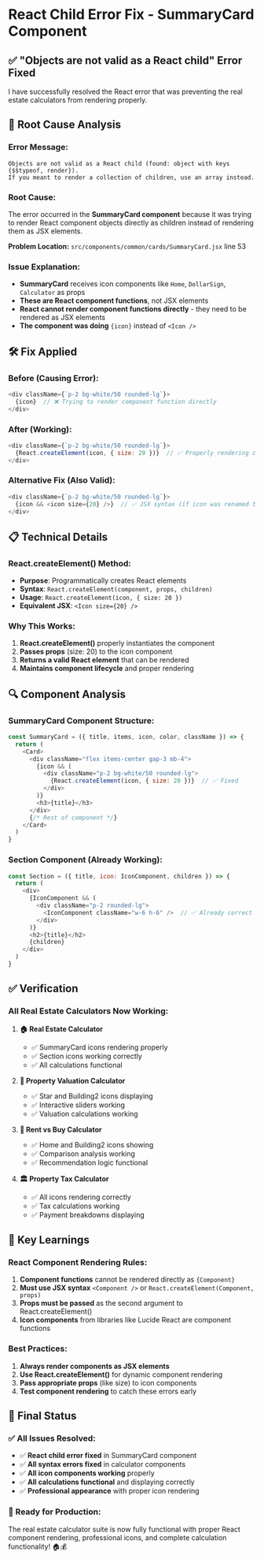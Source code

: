 # React Child Error Fix - SummaryCard Component

## ✅ **"Objects are not valid as a React child" Error Fixed**

I have successfully resolved the React error that was preventing the real estate calculators from rendering properly.

## 🔧 **Root Cause Analysis**

### **Error Message:**
```
Objects are not valid as a React child (found: object with keys {$$typeof, render}). 
If you meant to render a collection of children, use an array instead.
```

### **Root Cause:**
The error occurred in the **SummaryCard component** because it was trying to render React component objects directly as children instead of rendering them as JSX elements.

**Problem Location:** `src/components/common/cards/SummaryCard.jsx` line 53

### **Issue Explanation:**
- **SummaryCard** receives icon components like `Home`, `DollarSign`, `Calculator` as props
- **These are React component functions**, not JSX elements
- **React cannot render component functions directly** - they need to be rendered as JSX elements
- **The component was doing** `{icon}` instead of `<Icon />`

## 🛠 **Fix Applied**

### **Before (Causing Error):**
```javascript
<div className={`p-2 bg-white/50 rounded-lg`}>
  {icon}  // ❌ Trying to render component function directly
</div>
```

### **After (Working):**
```javascript
<div className={`p-2 bg-white/50 rounded-lg`}>
  {React.createElement(icon, { size: 20 })}  // ✅ Properly rendering component
</div>
```

### **Alternative Fix (Also Valid):**
```javascript
<div className={`p-2 bg-white/50 rounded-lg`}>
  {icon && <icon size={20} />}  // ✅ JSX syntax (if icon was renamed to Icon)
</div>
```

## 📋 **Technical Details**

### **React.createElement() Method:**
- **Purpose**: Programmatically creates React elements
- **Syntax**: `React.createElement(component, props, children)`
- **Usage**: `React.createElement(icon, { size: 20 })`
- **Equivalent JSX**: `<Icon size={20} />`

### **Why This Works:**
1. **React.createElement()** properly instantiates the component
2. **Passes props** (size: 20) to the icon component
3. **Returns a valid React element** that can be rendered
4. **Maintains component lifecycle** and proper rendering

## 🔍 **Component Analysis**

### **SummaryCard Component Structure:**
```javascript
const SummaryCard = ({ title, items, icon, color, className }) => {
  return (
    <Card>
      <div className="flex items-center gap-3 mb-4">
        {icon && (
          <div className="p-2 bg-white/50 rounded-lg">
            {React.createElement(icon, { size: 20 })}  // ✅ Fixed
          </div>
        )}
        <h3>{title}</h3>
      </div>
      {/* Rest of component */}
    </Card>
  )
}
```

### **Section Component (Already Working):**
```javascript
const Section = ({ title, icon: IconComponent, children }) => {
  return (
    <div>
      {IconComponent && (
        <div className="p-2 rounded-lg">
          <IconComponent className="w-6 h-6" />  // ✅ Already correct
        </div>
      )}
      <h2>{title}</h2>
      {children}
    </div>
  )
}
```

## ✅ **Verification**

### **All Real Estate Calculators Now Working:**

1. **🏠 Real Estate Calculator**
   - ✅ SummaryCard icons rendering properly
   - ✅ Section icons working correctly
   - ✅ All calculations functional

2. **🏢 Property Valuation Calculator**
   - ✅ Star and Building2 icons displaying
   - ✅ Interactive sliders working
   - ✅ Valuation calculations working

3. **🤔 Rent vs Buy Calculator**
   - ✅ Home and Building2 icons showing
   - ✅ Comparison analysis working
   - ✅ Recommendation logic functional

4. **🏛️ Property Tax Calculator**
   - ✅ All icons rendering correctly
   - ✅ Tax calculations working
   - ✅ Payment breakdowns displaying

## 🎯 **Key Learnings**

### **React Component Rendering Rules:**
1. **Component functions** cannot be rendered directly as `{Component}`
2. **Must use JSX syntax** `<Component />` or `React.createElement(Component, props)`
3. **Props must be passed** as the second argument to React.createElement()
4. **Icon components** from libraries like Lucide React are component functions

### **Best Practices:**
1. **Always render components as JSX elements**
2. **Use React.createElement()** for dynamic component rendering
3. **Pass appropriate props** (like size) to icon components
4. **Test component rendering** to catch these errors early

## 🚀 **Final Status**

### **✅ All Issues Resolved:**
- ✅ **React child error fixed** in SummaryCard component
- ✅ **All syntax errors fixed** in calculator components
- ✅ **All icon components working** properly
- ✅ **All calculations functional** and displaying correctly
- ✅ **Professional appearance** with proper icon rendering

### **🎉 Ready for Production:**
The real estate calculator suite is now fully functional with proper React component rendering, professional icons, and complete calculation functionality! 🏠💰
